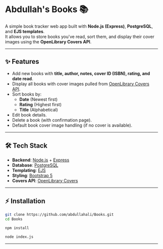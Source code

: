 # Abdullah's Books 📚

A simple book tracker web app built with **Node.js (Express)**, **PostgreSQL**, and **EJS templates**.  
It allows you to store books you've read, sort them, and display their cover images using the **OpenLibrary Covers API**.

---

## ✨ Features
- Add new books with **title, author, notes, cover ID (ISBN), rating, and date read**.
- Display all books with cover images pulled from [OpenLibrary Covers API](https://openlibrary.org/dev/docs/api/covers).
- Sort books by:
  - **Date** (Newest first)
  - **Rating** (Highest first)
  - **Title** (Alphabetical)
- Edit book details.
- Delete a book (with confirmation page).
- Default book cover image handling (if no cover is available).

---

## 🛠 Tech Stack
- **Backend**: [Node.js](https://nodejs.org/) + [Express](https://expressjs.com/)
- **Database**: [PostgreSQL](https://www.postgresql.org/)
- **Templating**: [EJS](https://ejs.co/)
- **Styling**: [Bootstrap 5](https://getbootstrap.com/)
- **Covers API**: [OpenLibrary Covers](https://openlibrary.org/dev/docs/api/covers)

---

## ⚡ Installation
   ```bash
   git clone https://github.com/abdullahali/Books.git
   cd Books
   
   npm install

   node index.js
   ```

---
